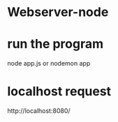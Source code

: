 # Webserver-node


# run the program

node app.js  or nodemon app


# localhost request

http://localhost:8080/